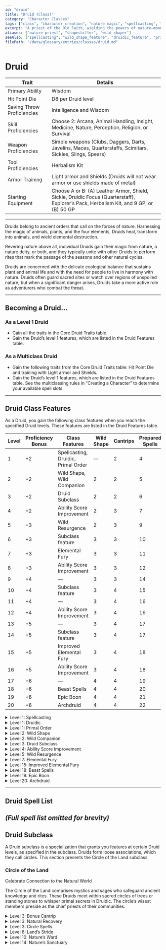```yaml
---
id: "druid"
title: "Druid (Class)"
category: "Character Classes"
tags: ["class", "character creation", "nature magic", "spellcasting", "wild shape", "primal order", "circle of the land"]
excerpt: "A priest of the Old Faith, wielding the powers of nature—moonlight and plant growth, fire and lightning—and adopting animal forms."
aliases: ["nature priest", "shapeshifter", "wild shaper"]
seeAlso: ["spellcasting", "wild_shape_feature", "druidic_feature", "primal_order_feature", "circle_of_the_land_subclass", "spells_chapter", "proficiency_bonus"]
filePath: "/data/glossary/entries/classes/druid.md"
---
```

# Druid

<div class="not-prose my-6">
  <table class="min-w-full divide-y divide-gray-600 border border-gray-600 rounded-lg shadow-md">
    <thead class="bg-gray-700/50">
      <tr>
        <th scope="col" class="px-4 py-3 text-left text-xs font-medium text-sky-300 uppercase tracking-wider border-b border-gray-600">Trait</th>
        <th scope="col" class="px-4 py-3 text-left text-xs font-medium text-sky-300 uppercase tracking-wider border-b border-gray-600">Details</th>
      </tr>
    </thead>
    <tbody class="bg-gray-800/50 divide-y divide-gray-700">
      <tr class="hover:bg-gray-700/40 transition-colors duration-150">
        <td class="px-4 py-3 text-sm font-medium text-amber-300 align-top">Primary Ability</td>
        <td class="px-4 py-3 text-sm text-gray-300 align-top">Wisdom</td>
      </tr>
      <tr class="hover:bg-gray-700/40 transition-colors duration-150">
        <td class="px-4 py-3 text-sm font-medium text-amber-300 align-top">Hit Point Die</td>
        <td class="px-4 py-3 text-sm text-gray-300 align-top">D8 per Druid level</td>
      </tr>
      <tr class="hover:bg-gray-700/40 transition-colors duration-150">
        <td class="px-4 py-3 text-sm font-medium text-amber-300 align-top">Saving Throw Proficiencies</td>
        <td class="px-4 py-3 text-sm text-gray-300 align-top">Intelligence and Wisdom</td>
      </tr>
      <tr class="hover:bg-gray-700/40 transition-colors duration-150">
        <td class="px-4 py-3 text-sm font-medium text-amber-300 align-top">Skill Proficiencies</td>
        <td class="px-4 py-3 text-sm text-gray-300 align-top">Choose 2: Arcana, Animal Handling, Insight, Medicine, Nature, Perception, Religion, or Survival</td>
      </tr>
      <tr class="hover:bg-gray-700/40 transition-colors duration-150">
        <td class="px-4 py-3 text-sm font-medium text-amber-300 align-top">Weapon Proficiencies</td>
        <td class="px-4 py-3 text-sm text-gray-300 align-top">Simple weapons (Clubs, Daggers, Darts, Javelins, Maces, Quarterstaffs, Scimitars, Sickles, Slings, Spears)</td>
      </tr>
      <tr class="hover:bg-gray-700/40 transition-colors duration-150">
        <td class="px-4 py-3 text-sm font-medium text-amber-300 align-top">Tool Proficiencies</td>
        <td class="px-4 py-3 text-sm text-gray-300 align-top">Herbalism Kit</td>
      </tr>
      <tr class="hover:bg-gray-700/40 transition-colors duration-150">
        <td class="px-4 py-3 text-sm font-medium text-amber-300 align-top">Armor Training</td>
        <td class="px-4 py-3 text-sm text-gray-300 align-top">Light armor and Shields (Druids will not wear armor or use shields made of metal)</td>
      </tr>
      <tr class="hover:bg-gray-700/40 transition-colors duration-150">
        <td class="px-4 py-3 text-sm font-medium text-amber-300 align-top">Starting Equipment</td>
        <td class="px-4 py-3 text-sm text-gray-300 align-top">Choose A or B: (A) Leather Armor, Shield, Sickle, Druidic Focus (Quarterstaff), Explorer’s Pack, Herbalism Kit, and 9 GP; or (B) 50 GP</td>
      </tr>
    </tbody>
  </table>
</div>

---

Druids belong to ancient orders that call on the forces of nature. Harnessing the magic of animals, plants, and the four elements, Druids heal, transform into animals, and wield elemental destruction.

Revering nature above all, individual Druids gain their magic from nature, a nature deity, or both, and they typically unite with other Druids to perform rites that mark the passage of the seasons and other natural cycles.

Druids are concerned with the delicate ecological balance that sustains plant and animal life and with the need for people to live in harmony with nature. Druids often guard sacred sites or watch over regions of unspoiled nature, but when a significant danger arises, Druids take a more active role as adventurers who combat the threat.

---
## Becoming a Druid...

### As a Level 1 Druid
*   Gain all the traits in the Core Druid Traits table.
*   Gain the Druid’s level 1 features, which are listed in the Druid Features table.

### As a Multiclass Druid
*   Gain the following traits from the Core Druid Traits table: Hit Point Die and training with Light armor and Shields.
*   Gain the Druid’s level 1 features, which are listed in the Druid Features table. See the multiclassing rules in “Creating a Character” to determine your available <span data-term-id="spell_level_slots" class="glossary-term-link-from-markdown">spell slots</span>.

---
## Druid Class Features
As a Druid, you gain the following class features when you reach the specified Druid levels. These features are listed in the Druid Features table.

| Level | <span data-term-id="proficiency_bonus" class="glossary-term-link-from-markdown">Proficiency Bonus</span> | Class Features                | Wild Shape | Cantrips | Prepared Spells | 1st | 2nd | 3rd | 4th | 5th | 6th | 7th | 8th | 9th |
|-------|-------------------------------------------------------------------------------------------------------|-------------------------------|------------|----------|-----------------|-----|-----|-----|-----|-----|-----|-----|-----|-----|
| 1     | +2                                                                                                    | Spellcasting, Druidic, Primal Order | —          | 2        | 4               | 2   | —   | —   | —   | —   | —   | —   | —   | —   |
| 2     | +2                                                                                                    | Wild Shape, Wild Companion    | 2          | 2        | 5               | 3   | —   | —   | —   | —   | —   | —   | —   | —   |
| 3     | +2                                                                                                    | Druid Subclass                | 2          | 2        | 6               | 4   | 2   | —   | —   | —   | —   | —   | —   | —   |
| 4     | +2                                                                                                    | Ability Score Improvement     | 2          | 3        | 7               | 4   | 3   | —   | —   | —   | —   | —   | —   | —   |
| 5     | +3                                                                                                    | Wild Resurgence               | 2          | 3        | 9               | 4   | 3   | 2   | —   | —   | —   | —   | —   | —   |
| 6     | +3                                                                                                    | Subclass feature              | 3          | 3        | 10              | 4   | 3   | 3   | —   | —   | —   | —   | —   | —   |
| 7     | +3                                                                                                    | Elemental Fury                | 3          | 3        | 11              | 4   | 3   | 3   | 1   | —   | —   | —   | —   | —   |
| 8     | +3                                                                                                    | Ability Score Improvement     | 3          | 3        | 12              | 4   | 3   | 3   | 2   | —   | —   | —   | —   | —   |
| 9     | +4                                                                                                    | —                             | 3          | 3        | 14              | 4   | 3   | 3   | 3   | 1   | —   | —   | —   | —   |
| 10    | +4                                                                                                    | Subclass feature              | 3          | 4        | 15              | 4   | 3   | 3   | 3   | 2   | —   | —   | —   | —   |
| 11    | +4                                                                                                    | —                             | 3          | 4        | 16              | 4   | 3   | 3   | 3   | 2   | 1   | —   | —   | —   |
| 12    | +4                                                                                                    | Ability Score Improvement     | 3          | 4        | 16              | 4   | 3   | 3   | 3   | 2   | 1   | —   | —   | —   |
| 13    | +5                                                                                                    | —                             | 3          | 4        | 17              | 4   | 3   | 3   | 3   | 2   | 1   | 1   | —   | —   |
| 14    | +5                                                                                                    | Subclass feature              | 3          | 4        | 17              | 4   | 3   | 3   | 3   | 2   | 1   | 1   | —   | —   |
| 15    | +5                                                                                                    | Improved Elemental Fury       | 3          | 4        | 18              | 4   | 3   | 3   | 3   | 2   | 1   | 1   | 1   | —   |
| 16    | +5                                                                                                    | Ability Score Improvement     | 3          | 4        | 18              | 4   | 3   | 3   | 3   | 2   | 1   | 1   | 1   | —   |
| 17    | +6                                                                                                    | —                             | 4          | 4        | 19              | 4   | 3   | 3   | 3   | 2   | 1   | 1   | 1   | 1   |
| 18    | +6                                                                                                    | Beast Spells                  | 4          | 4        | 20              | 4   | 3   | 3   | 3   | 3   | 1   | 1   | 1   | 1   |
| 19    | +6                                                                                                    | Epic Boon                     | 4          | 4        | 21              | 4   | 3   | 3   | 3   | 3   | 2   | 1   | 1   | 1   |
| 20    | +6                                                                                                    | Archdruid                     | 4          | 4        | 22              | 4   | 3   | 3   | 3   | 3   | 2   | 2   | 1   | 1   |

<details id="level-1-spellcasting-druid">
  <summary>Level 1: Spellcasting</summary>
  <div>
    <p>You have learned to cast <span data-term-id="spells_chapter" class="glossary-term-link-from-markdown">spells</span> by communing with nature. See “<span data-term-id="spells_chapter" class="glossary-term-link-from-markdown">Spells</span>” for the rules on spellcasting. The information below details how you use those rules with Druid spells, which appear on the Druid spell list later in the class’s description.</p>
    <p><strong>Cantrips.</strong> You know two cantrips of your choice from the Druid spell list. Druidcraft and Thorn Whip are recommended.</p>
    <p>Whenever you gain a Druid level, you can replace one of your cantrips with another cantrip of your choice from the Druid spell list.</p>
    <p>When you reach Druid levels 4 and 10, you learn another cantrip of your choice from the Druid spell list, as shown in the Cantrips column of the Druid Features table.</p>
    <p><strong><span data-term-id="spell_level_slots" class="glossary-term-link-from-markdown">Spell Slots</span>.</strong> The Druid Features table shows how many <span data-term-id="spell_level_slots" class="glossary-term-link-from-markdown">spell slots</span> you have to cast your level 1+ <span data-term-id="spells_chapter" class="glossary-term-link-from-markdown">spells</span>. You regain all expended slots when you finish a <span data-term-id="long_rest" class="glossary-term-link-from-markdown">Long Rest</span>.</p>
    <p><strong>Prepared Spells of Level 1+.</strong> You prepare the list of level 1+ <span data-term-id="spells_chapter" class="glossary-term-link-from-markdown">spells</span> that are available for you to cast with this feature. To start, choose four level 1 <span data-term-id="spells_chapter" class="glossary-term-link-from-markdown">spells</span> from the Druid spell list. Cure Wounds, Entangle, Faerie Fire, and Thunderwave are recommended.</p>
    <p>The number of <span data-term-id="spells_chapter" class="glossary-term-link-from-markdown">spells</span> on your list increases as you gain Druid levels, as shown in the Prepared Spells column of the Druid Features table. Whenever that number increases, choose additional <span data-term-id="spells_chapter" class="glossary-term-link-from-markdown">spells</span> from the Druid spell list until the number of <span data-term-id="spells_chapter" class="glossary-term-link-from-markdown">spells</span> on your list matches the number on the table. The chosen <span data-term-id="spells_chapter" class="glossary-term-link-from-markdown">spells</span> must be of a level for which you have <span data-term-id="spell_level_slots" class="glossary-term-link-from-markdown">spell slots</span>. For example, if you’re a level 3 Druid, your list of prepared <span data-term-id="spells_chapter" class="glossary-term-link-from-markdown">spells</span> can include six <span data-term-id="spells_chapter" class="glossary-term-link-from-markdown">spells</span> of levels 1 and 2 in any combination.</p>
    <p>If another Druid feature gives you <span data-term-id="spells_chapter" class="glossary-term-link-from-markdown">spells</span> that you always have prepared, those <span data-term-id="spells_chapter" class="glossary-term-link-from-markdown">spells</span> don’t count against the number of <span data-term-id="spells_chapter" class="glossary-term-link-from-markdown">spells</span> you can prepare with this feature, but those <span data-term-id="spells_chapter" class="glossary-term-link-from-markdown">spells</span> otherwise count as Druid <span data-term-id="spells_chapter" class="glossary-term-link-from-markdown">spells</span> for you.</p>
    <p><strong>Changing Your Prepared Spells.</strong> Whenever you finish a <span data-term-id="long_rest" class="glossary-term-link-from-markdown">Long Rest</span>, you can change your list of prepared <span data-term-id="spells_chapter" class="glossary-term-link-from-markdown">spells</span>, replacing any of the <span data-term-id="spells_chapter" class="glossary-term-link-from-markdown">spells</span> there with other Druid <span data-term-id="spells_chapter" class="glossary-term-link-from-markdown">spells</span> for which you have <span data-term-id="spell_level_slots" class="glossary-term-link-from-markdown">spell slots</span>.</p>
    <p><strong>Spellcasting Ability.</strong> Wisdom is your spellcasting ability for your Druid <span data-term-id="spells_chapter" class="glossary-term-link-from-markdown">spells</span>.</p>
    <p><strong><span data-term-id="spellcasting_focus" class="glossary-term-link-from-markdown">Spellcasting Focus</span>.</strong> You can use a Druidic Focus as a <span data-term-id="spellcasting_focus" class="glossary-term-link-from-markdown">Spellcasting Focus</span> for your Druid <span data-term-id="spells_chapter" class="glossary-term-link-from-markdown">spells</span>.</p>
  </div>
</details>

<details id="level-1-druidic">
  <summary>Level 1: Druidic</summary>
  <div>
    <p>You know Druidic, the secret language of Druids. You can speak the language and use it to leave hidden messages. You and others who know this language automatically spot such a message. Others spot the message’s presence with a successful DC 15 Wisdom (Perception) check but can’t decipher it without magic.</p>
  </div>
</details>

<details id="level-1-primal-order">
  <summary>Level 1: Primal Order</summary>
  <div>
    <p>You have dedicated yourself to one of the following sacred roles of your choice.</p>
    <p><strong>Warden.</strong> Trained for battle, you gain <span data-term-id="proficiency" class="glossary-term-link-from-markdown">proficiency</span> with Martial weapons and training with Medium armor.</p>
    <p><strong>Magician.</strong> You know one extra cantrip from the Druid spell list. In addition, your mystical connection to nature gives you a bonus to your Intelligence (Arcana or Nature) checks. The bonus equals your Wisdom modifier (minimum of +1).</p>
  </div>
</details>

<details id="level-2-wild-shape">
  <summary>Level 2: Wild Shape</summary>
  <div>
    <p>You can use your magic to magically assume the shape of a Beast that you have seen before. You can use this feature twice. You regain expended uses when you finish a <span data-term-id="short_rest" class="glossary-term-link-from-markdown">Short</span> or <span data-term-id="long_rest" class="glossary-term-link-from-markdown">Long Rest</span>. You gain additional uses when you reach certain Druid levels, as shown in the Wild Shape column of the Druid Features table.</p>
    <p>You can stay in a beast shape for a number of hours equal to half your Druid level (round down). You then revert to your normal form unless you expend another use of this feature. You can revert to your normal form earlier by using a <span data-term-id="bonus_action" class="glossary-term-link-from-markdown">Bonus Action</span> on your turn. You automatically revert if you fall <span data-term-id="unconscious_condition" class="glossary-term-link-from-markdown">Unconscious</span>, drop to 0 Hit Points, or die.</p>
    <p>While you are transformed, the following rules apply:</p>
    <ul>
      <li>Your game statistics are replaced by the statistics of the beast, but you retain your Alignment, personality, and Intelligence, Wisdom, and Charisma scores. You also retain all your <span data-term-id="proficiency" class="glossary-term-link-from-markdown">skill</span> and <span data-term-id="saving_throw" class="glossary-term-link-from-markdown">saving throw</span> proficiencies, in addition to gaining those of the creature. If the creature has the same proficiency as you and the bonus in its stat block is higher than yours, use the creature’s bonus instead of yours. If the creature has any legendary or lair actions, you can’t use them.</li>
      <li>When you transform, you assume the beast’s Hit Points and Hit Dice. When you revert to your normal form, you return to the number of Hit Points you had before you transformed. However, if you revert as a result of dropping to 0 Hit Points, any excess damage carries over to your normal form. For example, if you take 10 damage in animal form and have only 1 Hit Point left, you revert and take 9 damage. As long as the excess damage doesn’t reduce your normal form to 0 Hit Points, you aren’t knocked <span data-term-id="unconscious_condition" class="glossary-term-link-from-markdown">Unconscious</span>.</li>
      <li>You can’t cast <span data-term-id="spells_chapter" class="glossary-term-link-from-markdown">spells</span>, and your ability to speak or take any <span data-term-id="action" class="glossary-term-link-from-markdown">action</span> that requires hands is limited to the capabilities of your beast form. Transforming doesn’t break your <span data-term-id="concentration" class="glossary-term-link-from-markdown">Concentration</span> on a <span data-term-id="spells_chapter" class="glossary-term-link-from-markdown">spell</span> you’ve already cast, however, or prevent you from taking <span data-term-id="action" class="glossary-term-link-from-markdown">actions</span> that are part of a <span data-term-id="spells_chapter" class="glossary-term-link-from-markdown">spell</span>, such as Call Lightning, that you’ve already cast.</li>
      <li>You retain the benefit of any features from your class, race, or other source and can use them if the new form is physically capable of doing so. However, you can’t use any of your special senses, such as <span data-term-id="darkvision" class="glossary-term-link-from-markdown">Darkvision</span>, unless your new form also has that sense.</li>
      <li>You choose whether your equipment falls to the ground in your space, merges into your new form, or is worn by it. Worn equipment functions as normal, but the DM decides whether it is practical for the new form to wear a piece of equipment, based on the creature’s shape and size. Your equipment doesn’t change size or shape to match the new form, and any equipment that the new form can’t wear must either fall to the ground or merge with it. Equipment that merges with the form has no effect until you leave the form.</li>
    </ul>
  </div>
</details>

<details id="level-2-wild-companion">
  <summary>Level 2: Wild Companion</summary>
  <div>
    <p>You gain the ability to summon a spirit that assumes an animal form. As a <span data-term-id="magic_action" class="glossary-term-link-from-markdown">Magic action</span>, you can expend a use of your Wild Shape feature to cast the Find Familiar <span data-term-id="spells_chapter" class="glossary-term-link-from-markdown">spell</span>, without <span data-term-id="spell_components_rules" class="glossary-term-link-from-markdown">Material components</span>. When you cast the <span data-term-id="spells_chapter" class="glossary-term-link-from-markdown">spell</span> in this way, the familiar is a Fey instead of a Beast, and the familiar disappears after a number of hours equal to half your Druid level.</p>
  </div>
</details>

<details id="level-3-druid-subclass">
  <summary>Level 3: Druid Subclass</summary>
  <div>
    <p>You gain a Druid subclass of your choice. The Circle of the Land subclass is detailed after this class’s description. A subclass is a specialization that grants you features at certain Druid levels. For the rest of your career, you gain each of your subclass’s features that are of your Druid level or lower.</p>
  </div>
</details>

<details id="level-4-ability-score-improvement-druid">
  <summary>Level 4: Ability Score Improvement</summary>
  <div>
    <p>You gain the Ability Score Improvement <span data-term-id="feat" class="glossary-term-link-from-markdown">feat</span> (see “Feats”) or another <span data-term-id="feat" class="glossary-term-link-from-markdown">feat</span> of your choice for which you qualify. You gain this feature again at Druid levels 8, 12, and 16.</p>
  </div>
</details>

<details id="level-5-wild-resurgence">
  <summary>Level 5: Wild Resurgence</summary>
  <div>
    <p>When you use your Wild Shape, you can regain one expended <span data-term-id="spell_level_slots" class="glossary-term-link-from-markdown">spell slot</span>. The <span data-term-id="spell_level_slots" class="glossary-term-link-from-markdown">spell slot</span> can be no higher in level than half your <span data-term-id="proficiency_bonus" class="glossary-term-link-from-markdown">Proficiency Bonus</span> (round down).</p>
  </div>
</details>

<details id="level-7-elemental-fury">
  <summary>Level 7: Elemental Fury</summary>
  <div>
    <p>The primal power that you command causes your <span data-term-id="spells_chapter" class="glossary-term-link-from-markdown">spells</span> to be charged with elemental energy. When you cast a Druid <span data-term-id="spells_chapter" class="glossary-term-link-from-markdown">spell</span> that deals damage, you can expend one use of Wild Shape to change the <span data-term-id="spells_chapter" class="glossary-term-link-from-markdown">spell</span>’s damage type to your choice of Cold, Fire, Lightning, or Thunder.</p>
  </div>
</details>

<details id="level-15-improved-elemental-fury">
  <summary>Level 15: Improved Elemental Fury</summary>
  <div>
    <p>When you use Elemental Fury, you can also give yourself <span data-term-id="resistance" class="glossary-term-link-from-markdown">Resistance</span> to the chosen damage type for 1 hour.</p>
  </div>
</details>

<details id="level-18-beast-spells">
  <summary>Level 18: Beast Spells</summary>
  <div>
    <p>You can perform the <span data-term-id="spell_components_rules" class="glossary-term-link-from-markdown">Somatic</span> and <span data-term-id="spell_components_rules" class="glossary-term-link-from-markdown">Verbal components</span> of a Druid <span data-term-id="spells_chapter" class="glossary-term-link-from-markdown">spell</span> while in a beast shape. You can also provide the <span data-term-id="spell_components_rules" class="glossary-term-link-from-markdown">Material components</span> of a <span data-term-id="spells_chapter" class="glossary-term-link-from-markdown">spell</span> while in a beast shape, using any materials that you wear or carry in that shape.</p>
  </div>
</details>

<details id="level-19-epic-boon-druid">
  <summary>Level 19: Epic Boon</summary>
  <div>
    <p>You gain an Epic Boon <span data-term-id="feat" class="glossary-term-link-from-markdown">feat</span> (see “Feats”) or another <span data-term-id="feat" class="glossary-term-link-from-markdown">feat</span> of your choice for which you qualify. Boon of Beast Form is recommended.</p>
  </div>
</details>

<details id="level-20-archdruid">
  <summary>Level 20: Archdruid</summary>
  <div>
    <p>You have an unlimited number of uses of Wild Shape.</p>
  </div>
</details>

---
## Druid Spell List
*(Full spell list omitted for brevity)*
---
## Druid Subclass
A Druid subclass is a specialization that grants you features at certain Druid levels, as specified in the subclass. Druids form loose associations, which they call circles. This section presents the Circle of the Land subclass.

### Circle of the Land
Celebrate Connection to the Natural World

The Circle of the Land comprises mystics and sages who safeguard ancient knowledge and rites. These Druids meet within sacred circles of trees or standing stones to whisper primal secrets in Druidic. The circle’s wisest members preside as the chief priests of their communities.

<details id="circle-of-the-land-level-3-bonus-cantrip">
  <summary>Level 3: Bonus Cantrip</summary>
  <div>
    <p>You learn one additional Druid cantrip of your choice.</p>
  </div>
</details>

<details id="circle-of-the-land-level-3-natural-recovery">
  <summary>Level 3: Natural Recovery</summary>
  <div>
    <p>You can regain some of your magical energy by sitting in meditation and communing with nature. Once per day when you finish a <span data-term-id="short_rest" class="glossary-term-link-from-markdown">Short Rest</span>, you can choose expended <span data-term-id="spell_level_slots" class="glossary-term-link-from-markdown">spell slots</span> to recover. The <span data-term-id="spell_level_slots" class="glossary-term-link-from-markdown">spell slots</span> can have a combined level that is equal to or less than half your Druid level (rounded up), and none of the slots can be level 6 or higher.</p>
  </div>
</details>

<details id="circle-of-the-land-level-3-circle-spells">
  <summary>Level 3: Circle Spells</summary>
  <div>
    <p>Your mystical connection to the land infuses you with the ability to cast certain <span data-term-id="spells_chapter" class="glossary-term-link-from-markdown">spells</span>. At Druid levels 3, 5, 7, and 9, you gain access to circle <span data-term-id="spells_chapter" class="glossary-term-link-from-markdown">spells</span> connected to the land where you became a Druid. Choose one of the following land types: Arctic, Coast, Desert, Forest, Grassland, Mountain, Swamp, Underdark.</p>
    <p>Once you gain access to a circle <span data-term-id="spells_chapter" class="glossary-term-link-from-markdown">spell</span>, you always have it prepared, and it doesn’t count against the number of <span data-term-id="spells_chapter" class="glossary-term-link-from-markdown">spells</span> you can prepare each day. If you gain access to a <span data-term-id="spells_chapter" class="glossary-term-link-from-markdown">spell</span> that doesn’t appear on the Druid <span data-term-id="spell_list" class="glossary-term-link-from-markdown">spell list</span>, the <span data-term-id="spells_chapter" class="glossary-term-link-from-markdown">spell</span> is nonetheless a Druid <span data-term-id="spells_chapter" class="glossary-term-link-from-markdown">spell</span> for you.</p>
    *(Specific spell lists per land type omitted for brevity but would be included here.)*
  </div>
</details>

<details id="circle-of-the-land-level-6-lands-stride">
  <summary>Level 6: Land’s Stride</summary>
  <div>
    <p>Starting at level 6, moving through nonmagical difficult terrain costs you no extra movement. You can also pass through nonmagical plants without being slowed by them and without taking damage from them if they have thorns, spines, or a similar hazard.</p>
    <p>In addition, you have <span data-term-id="advantage" class="glossary-term-link-from-markdown">Advantage</span> on <span data-term-id="saving_throw" class="glossary-term-link-from-markdown">saving throws</span> against plants that are magically created or manipulated to impede movement, such as those created by the Entangle <span data-term-id="spells_chapter" class="glossary-term-link-from-markdown">spell</span>.</p>
  </div>
</details>

<details id="circle-of-the-land-level-10-natures-ward">
  <summary>Level 10: Nature’s Ward</summary>
  <div>
    <p>When you reach level 10, you can’t be <span data-term-id="charmed_condition" class="glossary-term-link-from-markdown">Charmed</span> or <span data-term-id="frightened_condition" class="glossary-term-link-from-markdown">Frightened</span> by Elementals or Fey, and you are <span data-term-id="immunity" class="glossary-term-link-from-markdown">Immune</span> to poison and disease.</p>
  </div>
</details>

<details id="circle-of-the-land-level-14-natures-sanctuary">
  <summary>Level 14: Nature’s Sanctuary</summary>
  <div>
    <p>When you reach level 14, creatures of the natural world sense your connection to nature and become hesitant to <span data-term-id="attack_action" class="glossary-term-link-from-markdown">attack</span> you. When a Beast or Plant creature attacks you, that creature must make a Wisdom <span data-term-id="saving_throw" class="glossary-term-link-from-markdown">saving throw</span> against your Druid spell save DC. On a failed save, the creature must choose a different target, or the <span data-term-id="attack_action" class="glossary-term-link-from-markdown">attack</span> automatically misses. On a successful save, the creature is <span data-term-id="immunity" class="glossary-term-link-from-markdown">Immune</span> to this effect for 24 hours.</p>
    <p>The creature is aware of this effect before it makes its <span data-term-id="attack_action" class="glossary-term-link-from-markdown">attack</span> against you.</p>
  </div>
</details>
